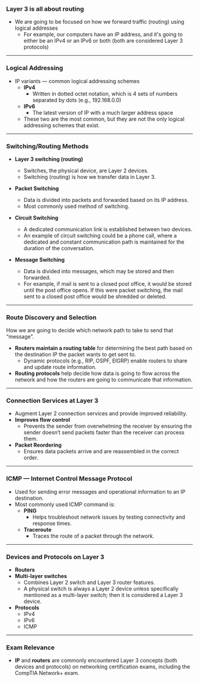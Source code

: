 ### Layer 3 is all about routing

- We are going to be focused on how we forward traffic (routing) using logical addresses
    - For example, our computers have an IP address, and it's going to either be an IPv4 or an IPv6 or both (both are considered Layer 3 protocols)

---

### Logical Addressing

- IP variants — common logical addressing schemes
    - **IPv4**
        - Written in dotted octet notation, which is 4 sets of numbers separated by dots (e.g., 192.168.0.0)
    - **IPv6**
        - The latest version of IP with a much larger address space
    - These two are the most common, but they are not the only logical addressing schemes that exist.

---

### Switching/Routing Methods

- **Layer 3 switching (routing)**
    - Switches, the physical device, are Layer 2 devices.
    - Switching (routing) is how we transfer data in Layer 3.

- **Packet Switching**
    - Data is divided into packets and forwarded based on its IP address.
    - Most commonly used method of switching.

- **Circuit Switching**
    - A dedicated communication link is established between two devices.
    - An example of circuit switching could be a phone call, where a dedicated and constant communication path is maintained for the duration of the conversation.

- **Message Switching**
    - Data is divided into messages, which may be stored and then forwarded.
    - For example, if mail is sent to a closed post office, it would be stored until the post office opens. If this were packet switching, the mail sent to a closed post office would be shredded or deleted.

---

### Route Discovery and Selection

How we are going to decide which network path to take to send that “message”.

- **Routers maintain a routing table** for determining the best path based on the destination IP the packet wants to get sent to.
    - Dynamic protocols (e.g., RIP, OSPF, EIGRP) enable routers to share and update route information.
- **Routing protocols** help decide how data is going to flow across the network and how the routers are going to communicate that information.

---

### Connection Services at Layer 3

- Augment Layer 2 connection services and provide improved reliability.
- **Improves flow control**
    - Prevents the sender from overwhelming the receiver by ensuring the sender doesn’t send packets faster than the receiver can process them.
- **Packet Reordering**
    - Ensures data packets arrive and are reassembled in the correct order.

---

### ICMP — Internet Control Message Protocol

- Used for sending error messages and operational information to an IP destination.
- Most commonly used ICMP command is:
    - **PING**
        - Helps troubleshoot network issues by testing connectivity and response times.
    - **Traceroute**
        - Traces the route of a packet through the network.

---

### Devices and Protocols on Layer 3

- **Routers**
- **Multi-layer switches**
    - Combines Layer 2 switch and Layer 3 router features.
    - A physical switch is always a Layer 2 device unless specifically mentioned as a multi-layer switch; then it is considered a Layer 3 device.
- **Protocols**
    - IPv4
    - IPv6
    - ICMP

---

### Exam Relevance

- **IP** and **routers** are commonly encountered Layer 3 concepts (both devices and protocols) on networking certification exams, including the CompTIA Network+ exam.
